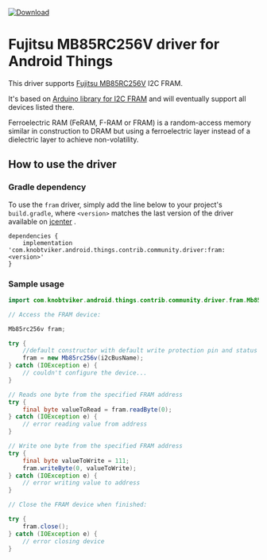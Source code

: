 [ ![Download](https://api.bintray.com/packages/knobtviker/maven/fram/images/download.svg) ](https://bintray.com/knobtviker/maven/fram/_latestVersion)

Fujitsu MB85RC256V driver for Android Things
======================================

This driver supports [Fujitsu MB85RC256V](http://www.fujitsu.com/uk/Images/MB85RC256V-20171207.pdf) I2C FRAM.

It's based on [Arduino library for I2C FRAM](https://github.com/sosandroid/FRAM_MB85RC_I2C) and will eventually support all devices listed there.
  
Ferroelectric RAM (FeRAM, F-RAM or FRAM) is a random-access memory similar in construction to DRAM but using a ferroelectric layer instead of a dielectric layer to achieve non-volatility.

How to use the driver
---------------------

### Gradle dependency

To use the `fram` driver, simply add the line below to your project's `build.gradle`,
where `<version>` matches the last version of the driver available on [jcenter](https://bintray.com/knobtviker/maven/fram) .

```
dependencies {
    implementation 'com.knobtviker.android.things.contrib.community.driver:fram:<version>'
}
```

### Sample usage

```java
import com.knobtviker.android.things.contrib.community.driver.fram.Mb85rc256v;

// Access the FRAM device:

Mb85rc256v fram;

try {
    //default constructor with default write protection pin and status
    fram = new Mb85rc256v(i2cBusName);
} catch (IOException e) {
    // couldn't configure the device...
}

// Reads one byte from the specified FRAM address
try {
    final byte valueToRead = fram.readByte(0);
} catch (IOException e) {
    // error reading value from address
}

// Write one byte from the specified FRAM address
try {
    final byte valueToWrite = 111;
    fram.writeByte(0, valueToWrite);
} catch (IOException e) {
    // error writing value to address
}

// Close the FRAM device when finished:

try {
    fram.close();
} catch (IOException e) {
    // error closing device
}
```